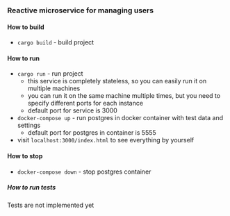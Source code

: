 ### Reactive microservice for managing users

#### How to build
- `cargo build` - build project

#### How to run
- `cargo run` - run project
    - this service is completely stateless, so you can easily run it on multiple machines
    - you can run it on the same machine multiple times, but you need to specify different ports for each instance
    - default port for service is 3000
- `docker-compose up` - run postgres in docker container with test data and settings
    - default port for postgres in container is 5555
- visit `localhost:3000/index.html` to see everything by yourself

#### How to stop
- `docker-compose down` - stop postgres container

##### How to run tests
Tests are not implemented yet
